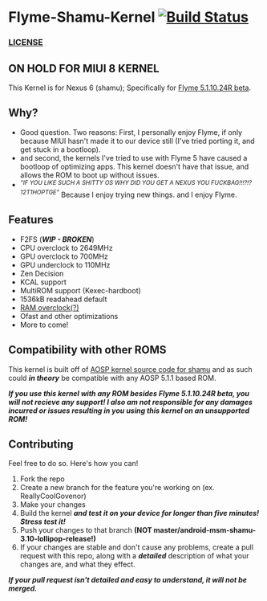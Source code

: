 # Flyme-Shamu-Kernel [![Build Status](https://travis-ci.org/ryanguy426/Flyme-Shamu-Kernel.svg?branch=android-msm-shamu-3.10-lollipop-release)](https://travis-ci.org/ryanguy426/Flyme-Shamu-Kernel)
### [LICENSE](https://raw.githubusercontent.com/ryanguy426/Flyme-Shamu-Kernel/android-msm-shamu-3.10-lollipop-release/LICENSE)

## ON HOLD FOR MIUI 8 KERNEL

This Kernel is for Nexus 6 (shamu); Specifically for [Flyme 5.1.10.24R beta](http://flyme.cn/firmwarelist-33.html#6).

## Why?

* Good question. Two reasons: First, I personally enjoy Flyme, if only because MIUI hasn't made it to our device still (I've tried porting it, and get stuck in a bootloop).
* and second, the kernels I've tried to use with Flyme 5 have caused a bootloop of optimizing apps. This kernel doesn't have that issue, and allows the ROM to boot up without issues.
* <sup>*"IF YOU LIKE SUCH A SHITTY OS WHY DID YOU GET A NEXUS YOU FUCKBAG!!!?!?12T1HOPTGE"*</sup> Because I enjoy trying new things. and I enjoy Flyme.

## Features

* F2FS (***WIP - BROKEN***)
* CPU overclock to 2649MHz
* GPU overclock to 700MHz
* GPU underclock to 110MHz
* Zen Decision
* KCAL support
* MultiROM support (Kexec-hardboot)
* 1536kB readahead default
* [RAM overclock(?)](https://github.com/ryanguy426/Flyme-Shamu-Kernel/commit/5ee8d1353a5d267e60a3c99e78a43e76d6fc289d)
* Ofast and other optimizations
* More to come!

## Compatibility with other ROMS

This kernel is built off of [AOSP kernel source code for shamu](https://android.googlesource.com/kernel/msm.git/+/android-msm-shamu-3.10-lollipop-release) and as such could ***in theory*** be compatible with any AOSP 5.1.1 based ROM.

***If you use this kernel with any ROM besides Flyme 5.1.10.24R beta, you will not recieve any support! I also am not responsible for any damages incurred or issues resulting in you using this kernel on an unsupported ROM!***

## Contributing

Feel free to do so. Here's how you can!

1. Fork the repo
2. Create a new branch for the feature you're working on (ex. ReallyCoolGovenor)
3. Make your changes
4. Build the kernel ***and test it on your device for longer than five minutes! Stress test it!***
5. Push your changes to that branch **(NOT master/android-msm-shamu-3.10-lollipop-release!)**
6. If your changes are stable and don't cause any problems, create a pull request with this repo, along with a ***detailed*** description of what your changes are, and what they effect.

 ***If your pull request isn't detailed and easy to understand, it will not be merged.***
